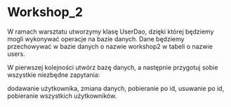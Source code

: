 # Workshop_2

 W ramach warsztatu utworzymy klasę UserDao, dzięki której będziemy mogli wykonywać operacje na bazie danych. Dane będziemy przechowywać w bazie danych o nazwie workshop2 w tabeli o nazwie users.


 W pierwszej kolejności utwórz bazę danych, a następnie przygotuj sobie wszystkie niezbędne zapytania:

dodawanie użytkownika,
zmiana danych,
pobieranie po id,
usuwanie po id,
pobieranie wszystkich użytkowników.
